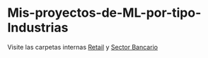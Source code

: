 # Mis-proyectos-de-ML-por-tipo-Industrias  

Visite las carpetas internas [Retail](https://github.com/luishernand/Mis-proyectos-de-ML-por-tipo-Industrias/tree/main/Retail) y [Sector Bancario](https://github.com/luishernand/Mis-proyectos-de-ML-por-tipo-Industrias/tree/main/Sector%20Bancario-Seguros)  

